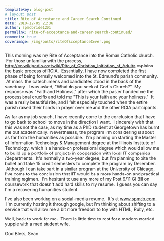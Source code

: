 ```yaml
---
templateKey: blog-post
# layout: post
title: Rite of Acceptance and Career Search Continued
date: 2010-12-05 21:36
author: spmcbride1201
permalink: rite-of-acceptance-and-career-search-continued/
comments: true
coverimage: /img/posts/riteOfAcceptanceCover.png
---
```

This morning was my Rite of Acceptance into the Roman Catholic church.  For those unfamiliar with the process, <a href="http://en.wikipedia.org/wiki/Rite_of_Christian_Initiation_of_Adults">http://en.wikipedia.org/wiki/Rite_of_Christian_Initiation_of_Adults</a> explains the basic process of RCIA.  Essentially, I have now completed the first phase of being formally welcomed into the St. Edmund's parish community.  At mass, the catechumens and candidates stood in the back of the sanctuary.  I was asked, "What do you seek of God's Church?"  My response was "Faith and Holiness," after which the paster handed me the processional crucifix and told me "This is your faith and your holiness."  It was a really beautiful rite, and I felt especially touched when the entire parish raised their hands in prayer over me and the other RCIA participants.

As far as my job search, I have recently come to the conclusion that I have to go back to school. to move in the direction I want.  I sincerely wish that this was not the case, as my time as a PhD student at Georgetown has burnt me out academically.  Nevertheless, the program I'm considering is about as far from the humanities as possible.  I'm planning on starting the Master of Information Technology &amp; Management degree at the Illinois Institute of Technology, which is a hands-on professional degree which would allow me to build up a portfolio of projects in cooperation with local IT companies /departments.  It's normally a two-year degree, but I'm planning to bite the bullet and take 15 credit semesters to complete the program by December.  Although I can take part in a similar program at the University of Chicago, I've come to the conclusion that IIT would be a more hands-on and practical training regimen.  I'm hesitant to use any more of my Post 9/11 GI Bill on coursework that doesn't add hard skills to my resume.  I guess you can say I'm a recovering humanities student.

I've also been working on a social-media resume.  It's at <a href="http://www.spmcb.com/">www.spmcb.com</a>.  I'm currently hosting it through google, but I'm thinking about shifting to a service that will allow me a bit more freedom to toy with HTML, Ruby, etc.

Well, back to work for me.  There is little time to rest for a modern married yuppie with a med student wife.

God Bless,
Sean

